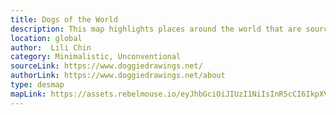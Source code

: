 ```yaml
---
title: Dogs of the World
description: This map highlights places around the world that are sources for the dog breeds it portrays emphasizing the regions in an exaggerating way, that unimportant regions are diminished. 
location: global
author:  Lili Chin
category: Minimalistic, Unconventional
sourceLink: https://www.doggiedrawings.net/
authorLink: https://www.doggiedrawings.net/about
type: desmap
mapLink: https://assets.rebelmouse.io/eyJhbGciOiJIUzI1NiIsInR5cCI6IkpXVCJ9.eyJpbWFnZSI6Imh0dHBzOi8vYXNzZXRzLnJibC5tcy8xODI0MTc3Ny9vcmlnaW4uanBnIiwiZXhwaXJlc19hdCI6MTU5MDQ2NzAwNX0.BMvIh9GyJhrPPJp3LT76fbghD0GjhNVzm4JlqFR8Kig/img.jpg?width=980
---
```

